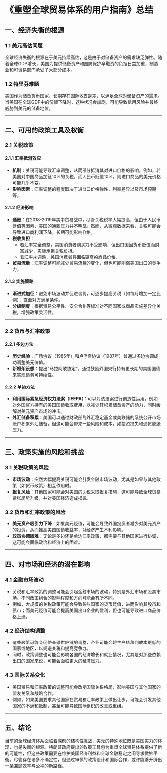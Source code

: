# 《重塑全球贸易体系的用户指南》总结

## 一、经济失衡的根源
### 1.1 美元高估问题
全球经济失衡的根源在于美元持续高估，这是由于对储备资产的需求缺乏弹性。随着全球GDP增长，美国为提供储备资产和国防保护伞融资的负担日益加重，制造业和可贸易部门承受了大部分成本。

### 1.2 特里芬难题
美国作为储备货币国家，长期存在国际收支逆差，以满足全球对储备资产的需求。当美国在全球GDP中的份额下降时，这种状况会加剧，可能导致信用风险并最终威胁到美元的储备地位。

---

## 二、可用的政策工具及权衡

### 2.1 关税政策
#### 2.1.1 汇率抵消效应
- **机制**：关税可能导致汇率调整，从而部分抵消其对进口价格的影响。例如，若美国对中国商品加征10%的关税，而人民币贬值10%，则进口商品的美元价格可能几乎不变。
- **影响因素**：汇率调整的程度取决于进出口价格弹性、利率差异以及市场预期等。

#### 2.1.2 经济影响
- **通胀**：在2018-2019年美中贸易战中，尽管关税税率大幅提高，但由于人民币贬值等因素，美国的通胀压力并不明显。然而，从微观数据来看，关税可能会导致进口商利润下降，长期可能影响价格。
- **税收负担**：
  - 若汇率完全调整，美国消费者购买力不受影响，但出口国因货币贬值而财富减少，实际承担关税负担。
  - 若汇率未调整，美国消费者将面临更高的商品价格。
- **贸易流量**：汇率调整可能减少贸易流量的变化，但也可能削弱美国出口的竞争力。

#### 2.1.3 实施策略
- **渐进式加征**：避免市场波动并促进谈判，可逐步提高关税（如每月增加一定比例），直至对方满足条件。
- **分级制度**：根据贸易公平性、安全合作等标准对不同国家或商品实施差异化关税，增强政策灵活性。

---

### 2.2 货币与汇率政策
#### 2.2.1 多边方法
- **历史经验**：广场协议（1985年）和卢浮宫协议（1987年）曾通过多边协调成功调整美元价值。
- **新框架设想**：提出"马拉阿歌协定"，通过鼓励外国央行持有更长期的美国国债来实现债务可持续性。

#### 2.2.2 单边方法
- **利用国际紧急经济权力法案（IEEPA）**：可以对该法案进行创造性运用，例如对外国官方持有的美国国债收取费用，以减少其积累储备资产的动力，同时缓解对美元资产市场的冲击。
- **外汇储备积累**：美国可以通过财政部的外汇稳定基金或美联储的系统公开市场账户积累外汇储备，但这可能会带来一些风险和成本，如投资损失和通货膨胀压力。

---

## 三、政策实施的风险和挑战

### 3.1 关税政策的风险
- **市场波动**：突然大幅提高关税可能会引发金融市场波动，尤其是如果与其他政策（如货币政策）相互作用时。
- **报复风险**：其他国家可能会对美国的关税采取报复措施，这可能导致全球贸易紧张局势升级，并对美国经济造成损害。

### 3.2 货币和汇率政策的风险
- **美元资产吸引力下降**：如果美元贬值，可能会导致外国投资者减少对美元资产的投资，从而推高美国国债收益率，对经济产生不利影响。
- **政策协调困难**：无论是多边还是单边汇率政策，都需要与其他国家进行协调，这可能会面临政治和经济上的困难。

---

## 四、对市场和经济的潜在影响

### 4.1 金融市场波动
- 关税和汇率政策的调整可能会引起金融市场的波动，特别是外汇市场和股票市场。不同政策组合的影响程度和方向可能会有所不同。
- 例如，大规模的关税政策可能会导致某些国家的货币贬值，进而影响其股市和债市；而美元贬值可能会提高美国出口企业的盈利，但也可能导致进口商品价格上涨。

### 4.2 经济结构调整
- 这些政策可能会促使全球供应链的调整，企业可能会将生产转移到成本更低的国家或地区，以规避关税和提高竞争力。
- 同时，政策调整也可能会影响各国的经济增长和就业情况，尤其是对那些依赖出口的国家来说，可能会面临更大的经济压力。

### 4.3 国际关系变化
- 美国贸易和汇率政策的调整可能会改变国际关系格局，影响美国与其他国家的盟友关系和战略合作。
- 例如，如果美国要求其他国家在贸易和汇率政策上做出让步，可能会引发其他国家的不满和抵制，甚至可能导致国际组织的改革或重组。

---

## 五、结论
当前的全球经济体系面临着深刻的结构性挑战，美元的特殊地位既是美国实力的体现，也是失衡的根源。特朗普政府提出的政策工具包为重塑全球贸易体系提供了新的可能性，但这些政策需要在维护美国经济利益和全球金融稳定之间寻求微妙平衡。尽管存在诸多不确定性，但通过审慎的政策设计和国际合作，或许能够开辟出一条兼顾效率与公平的新路径。
